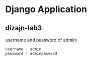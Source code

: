 # Django Application
## dizajn-lab3
username and password of admin:
```
username - admin
password - adminpasvord
```
